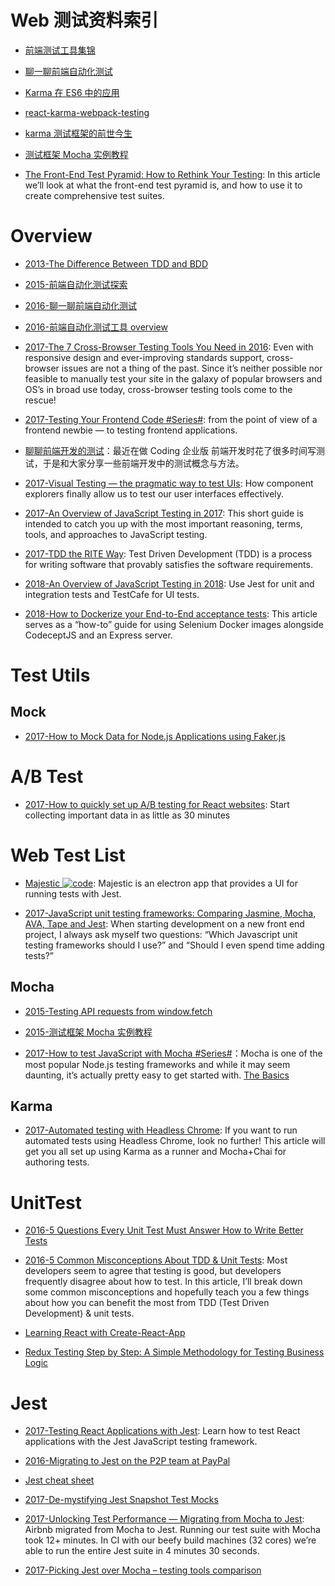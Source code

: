 # Web 测试资料索引

- [前端测试工具集锦](http://qaseven.github.io/2016/05/24/front-end-tools/)

- [聊一聊前端自动化测试](https://github.com/tmallfe/tmallfe.github.io/issues/37)

- [Karma 在 ES6 中的应用](http://busypeoples.github.io/post/testing-workflow-with-es6/)

- [react-karma-webpack-testing](https://github.com/justinwoo/react-karma-webpack-testing/)

- [karma 测试框架的前世今生](http://taobaofed.org/blog/2016/01/08/karma-origin/)

- [测试框架 Mocha 实例教程](http://www.ruanyifeng.com/blog/2015/12/a-mocha-tutorial-of-examples.html)

- [The Front-End Test Pyramid: How to Rethink Your Testing](https://parg.co/UEW): In this article we’ll look at what the front-end test pyramid is, and how to use it to create comprehensive test suites.

# Overview

- [2013-The Difference Between TDD and BDD](http://joshldavis.com/2013/05/27/difference-between-tdd-and-bdd/)

- [2015-前端自动化测试探索](http://fex.baidu.com/blog/2015/07/front-end-test/)

- [2016-聊一聊前端自动化测试](https://segmentfault.com/a/1190000004558796)

- [2016-前端自动化测试工具 overview](http://imweb.io/topic/56895ae54c44bcc56092e40a)

- [2017-The 7 Cross-Browser Testing Tools You Need in 2016](https://www.sitepoint.com/the-7-cross-browser-testing-tools-you-need-in-2016/): Even with responsive design and ever-improving standards support, cross-browser issues are not a thing of the past. Since it’s neither possible nor feasible to manually test your site in the galaxy of popular browsers and OS’s in broad use today, cross-browser testing tools come to the rescue!

- [2017-Testing Your Frontend Code #Series#](http://6me.us/kNdfrD): from the point of view of a frontend newbie — to testing frontend applications.

- [聊聊前端开发的测试](https://blog.coding.net/blog/frontend-testing)：最近在做 Coding 企业版 前端开发时花了很多时间写测试，于是和大家分享一些前端开发中的测试概念与方法。

- [2017-Visual Testing — the pragmatic way to test UIs](https://blog.hichroma.com/visual-testing-the-pragmatic-way-to-test-uis-18c8da617ecf): How component explorers finally allow us to test our user interfaces effectively.

- [2017-An Overview of JavaScript Testing in 2017](https://parg.co/bf3): This short guide is intended to catch you up with the most important reasoning, terms, tools, and approaches to JavaScript testing.

- [2017-TDD the RITE Way](https://medium.com/javascript-scene/tdd-the-rite-way-53c9b46f45e3): Test Driven Development (TDD) is a process for writing software that provably satisfies the software requirements.

- [2018-An Overview of JavaScript Testing in 2018](https://parg.co/U14): Use Jest for unit and integration tests and TestCafe for UI tests.

- [2018-How to Dockerize your End-to-End acceptance tests](https://medium.freecodecamp.org/how-to-dockerize-your-end-to-end-acceptance-tests-dbb593acb8e0): This article serves as a “how-to” guide for using Selenium Docker images alongside CodeceptJS and an Express server.

# Test Utils

## Mock

- [2017-How to Mock Data for Node.js Applications using Faker.js](https://hackernoon.com/how-to-mock-data-for-node-js-applications-using-faker-js-b1f4c0e78102)

# A/B Test

- [2017-How to quickly set up A/B testing for React websites](https://parg.co/bvk): Start collecting important data in as little as 30 minutes

# Web Test List

- [Majestic ![code](https://martrix-usa.oss-accelerate.aliyuncs.com/logo/code.svg)](https://github.com/Raathigesh/majestic): Majestic is an electron app that provides a UI for running tests with Jest.

- [2017-JavaScript unit testing frameworks: Comparing Jasmine, Mocha, AVA, Tape and Jest](https://parg.co/bJ5): When starting development on a new front end project, I always ask myself two questions: “Which Javascript unit testing frameworks should I use?” and “Should I even spend time adding tests?”

## Mocha

- [2015-Testing API requests from window.fetch](https://rjzaworski.com/2015/06/testing-api-requests-from-window-fetch)

- [2015-测试框架 Mocha 实例教程](http://www.ruanyifeng.com/blog/2015/12/a-mocha-tutorial-of-examples.html)

- [2017-How to test JavaScript with Mocha #Series#](https://parg.co/bL5)：Mocha is one of the most popular Node.js testing frameworks and while it may seem daunting, it’s actually pretty easy to get started with. [The Basics](https://parg.co/bL5)

## Karma

- [2017-Automated testing with Headless Chrome](https://parg.co/beo): If you want to run automated tests using Headless Chrome, look no further! This article will get you all set up using Karma as a runner and Mocha+Chai for authoring tests.

# UnitTest

- [2016-5 Questions Every Unit Test Must Answer How to Write Better Tests](https://parg.co/bh4)

- [2016-5 Common Misconceptions About TDD & Unit Tests](https://parg.co/b4S): Most developers seem to agree that testing is good, but developers frequently disagree about how to test. In this article, I’ll break down some common misconceptions and hopefully teach you a few things about how you can benefit the most from TDD (Test Driven Development) & unit tests.

- [Learning React with Create-React-App](https://parg.co/bhf)

- [Redux Testing Step by Step: A Simple Methodology for Testing Business Logic](https://parg.co/b41)

# Jest

- [2017-Testing React Applications with Jest](https://auth0.com/blog/testing-react-applications-with-jest/): Learn how to test React applications with the Jest JavaScript testing framework.

- [2016-Migrating to Jest on the P2P team at PayPal](http://6me.us/N9Fl)

- [Jest cheat sheet](http://6me.us/KBnw6N)

- [2017-De-mystifying Jest Snapshot Test Mocks](https://parg.co/b4i)

- [2017-Unlocking Test Performance — Migrating from Mocha to Jest](https://parg.co/b90): Airbnb migrated from Mocha to Jest. Running our test suite with Mocha took 12+ minutes. In CI with our beefy build machines (32 cores) we’re able to run the entire Jest suite in 4 minutes 30 seconds.

- [2017-Picking Jest over Mocha – testing tools comparison](https://parg.co/bIM)
